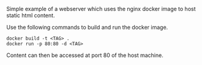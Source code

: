 Simple example of a webserver which uses the nginx docker image to host static html content.

Use the following commands to build and run the docker image.
```
docker build -t <TAG> .
docker run -p 80:80 -d <TAG>
```

Content can then be accessed at port 80 of the host machine.